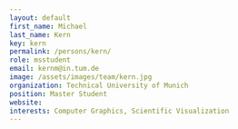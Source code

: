 ```yaml
---
layout: default
first_name: Michael
last_name: Kern
key: kern
permalink: /persons/kern/
role: msstudent
email: kernm@in.tum.de
image: /assets/images/team/kern.jpg
organization: Technical University of Munich
position: Master Student
website:
interests: Computer Graphics, Scientific Visualization
---
```

